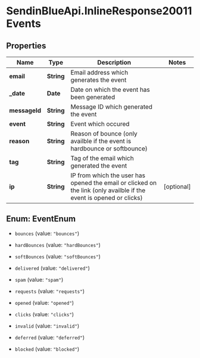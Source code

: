 # SendinBlueApi.InlineResponse20011Events

## Properties
Name | Type | Description | Notes
------------ | ------------- | ------------- | -------------
**email** | **String** | Email address which generates the event | 
**_date** | **Date** | Date on which the event has been generated | 
**messageId** | **String** | Message ID which generated the event | 
**event** | **String** | Event which occured | 
**reason** | **String** | Reason of bounce (only availble if the event is hardbounce or softbounce) | 
**tag** | **String** | Tag of the email which generated the event | 
**ip** | **String** | IP from which the user has opened the email or clicked on the link (only availble if the event is opened or clicks) | [optional] 


<a name="EventEnum"></a>
## Enum: EventEnum


* `bounces` (value: `"bounces"`)

* `hardBounces` (value: `"hardBounces"`)

* `softBounces` (value: `"softBounces"`)

* `delivered` (value: `"delivered"`)

* `spam` (value: `"spam"`)

* `requests` (value: `"requests"`)

* `opened` (value: `"opened"`)

* `clicks` (value: `"clicks"`)

* `invalid` (value: `"invalid"`)

* `deferred` (value: `"deferred"`)

* `blocked` (value: `"blocked"`)




